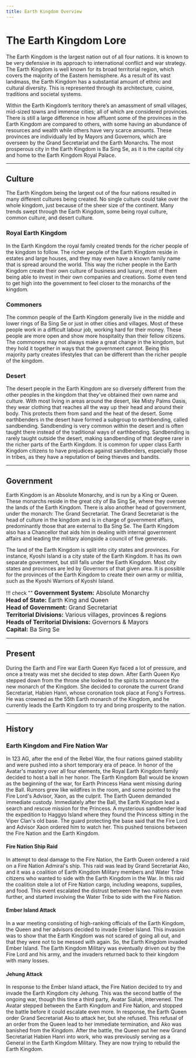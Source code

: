 ```yaml
---
title: Earth Kingdom Overview
---
```


# The Earth Kingdom Lore

The Earth Kingdom is the largest nation out of all four nations. It is known to be very defensive in its approach to international conflict and war strategy. The Earth Kingdom is well known for its broad territorial region, which covers the majority of the Eastern hemisphere. As a result of its vast landmass, the Earth Kingdom has a substantial amount of ethnic and cultural diversity. This is represented through its architecture, cuisine, traditions and societal systems. 

Within the Earth Kingdom’s territory there’s an amassment of small villages, mid-sized towns and immense cities; all of which are considered provinces. There is still a large difference in how affluent some of the provinces in the Earth Kingdom are compared to others, with some having an abundance of resources and wealth while others have very scarce amounts. These provinces are individually led by Mayors and Governors, which are overseen by the Grand Secretariat and the Earth Monarchs. The most prosperous city in the Earth Kingdom is Ba Sing Se, as it is the capital city and home to the Earth Kingdom Royal Palace.
* * *

## Culture

The Earth Kingdom being the largest out of the four nations resulted in many different cultures being created. No single culture could take over the whole kingdom, just because of the sheer size of the continent. Many trends swept through the Earth Kingdom, some being royal culture, common culture, and desert culture.

### Royal Earth Kingdom

In the Earth Kingdom the royal family created trends for the richer people of the kingdom to follow. The richer people of the Earth Kingdom reside in estates and large houses, and they may even have a known family name that is spread around the world. This way the richer people in the Earth Kingdom create their own culture of business and luxury, most of them being able to invest in their own companies and creations. Some even tend to get high into the government to feel closer to the monarchs of the kingdom.

### Commoners

The common people of the Earth Kingdom generally live in the middle and lower rings of Ba Sing Se or just in other cities and villages. Most of these people work in a difficult labour job, working hard for their money. These people are more open and show more hospitality than their fellow citizens. The commoners may not always make a great change in the kingdom, but they hold it together in ways that the government cannot. Being this majority party creates lifestyles that can be different than the richer people of the kingdom.

### Desert

The desert people in the Earth Kingdom are so diversely different from the other peoples in the kingdom that they've obtained their own name and culture. With most living in areas around the desert, like Misty Palms Oasis, they wear clothing that reaches all the way up their head and around their body. This protects them from sand and the heat of the desert. Some earthbenders in the desert have formed a subgroup to earthbending, called sandbending. Sandbending is very common within the desert and is often taught there instead of the traditional ways of earthbending. Sandbending is rarely taught outside the desert, making sandbending of that degree rarer in the richer parts of the Earth Kingdom. It is common for upper class Earth Kingdom citizens to have prejudices against sandbenders, especially those in tribes, as they have a reputation of being thieves and bandits.
* * *

## Government

Earth Kingdom is an Absolute Monarchy, and is run by a King or Queen. These monarchs reside in the great city of Ba Sing Se, where they oversee the lands of the Earth Kingdom. There is also another head of government, under the monarch: The Grand Secretariat. The Grand Secretariat is the head of culture in the kingdom and is in charge of government affairs, predominantly those that are external to Ba Sing Se. The Earth Kingdom also has a Chancellor that aids him in dealing with internal government affairs and leading the military alongside a council of five generals.

The land of the Earth Kingdom is split into city states and provinces. For instance, Kyoshi Island is a city state of the Earth Kingdom. It has its own separate government, but still falls under the Earth Kingdom. Most city states and provinces are led by Governors of that given area. It is possible for the provinces of the Earth Kingdom to create their own army or militia, such as the Kyoshi Warriors of Kyoshi Island.

<!-- The 'check' type below is only for aesthetic purposes, it makes the green border colour. -->
!!! check "" 
    <font size=3>
    **Government System:**  Absolute Monarchy  
    **Head of State:**  Earth King and Queen  
    **Head of Government:**  Grand Secretariat  
    **Territorial Divisions:**  Various villages, provinces & regions  
    **Heads of Territorial Divisions:**  Governors & Mayors  
    **Capital:**  Ba Sing Se
    </font>
* * *

## Present

During the Earth and Fire war Earth Queen Kyo faced a lot of pressure, and once a treaty was met she decided to step down. After Earth Queen Kyo stepped down from the throne she looked to the spirits to announce the new monarch of the Kingdom. She decided to coronate the current Grand Secretariat, Habien Hanri, whose coronation took place at Fong's Fortress. He was crowned as the 55th Earth monarch of the Kingdom, and he currently leads the Earth Kingdom to try and bring prosperity to the nation.
* * *

## History

### Earth Kingdom and Fire Nation War

In 123 AG, after the end of the Rebel War, the four nations gained stability and were pushed into a short temporary era of peace. In honor of the Avatar's mastery over all four elements, the Royal Earth Kingdom family decided to host a ball in her honor. The Earth Kingdom Ball would be known as the beginning of the war, for Earth Princess Hana went missing during the Ball. Rumors grew like wildfires in the room, and some pointed to the Fire Lord's Advisor, Xaon, as the culprit. The Earth Queen demanded immediate custody. Immediately after the Ball, the Earth Kingdom lead a search and rescue mission for the Princess. A mysterious sandbender lead the expedition to Haggyo Island where they found the Princess sitting in the Viper Clan's old base. The guard protecting the base said that the Fire Lord and Advisor Xaon ordered him to watch her. This pushed tensions between the Fire Nation and the Earth Kingdom.

#### Fire Nation Ship Raid

In attempt to deal damage to the Fire Nation, the Earth Queen ordered a raid on a Fire Nation Admiral's ship. This raid was lead by Grand Secretariat Ako, and it was a coalition of Earth Kingdom Military members and Water Tribe citizens who wanted to side with the Earth Kingdom in the War. In this raid the coalition stole a lot of Fire Nation cargo, including weapons, supplies, and food. This event escalated the distrust between the two nations even further, and started involving the Water Tribe to side with the Fire Nation.

#### Ember Island Attack

In a war meeting consisting of high-ranking officials of the Earth Kingdom, the Queen and her advisors decided to invade Ember Island. This invasion was to show that the Earth Kingdom was not scared of going all out, and that they were not to be messed with again. So, the Earth Kingdom invaded Ember Island. The Earth Kingdom Military was eventually driven out by the Fire Lord and his army, and the invaders returned back to their kingdom with many losses.

#### Jehung Attack

In response to the Ember Island attack, the Fire Nation decided to try and invade the Earth Kingdom city Jehung. This was the second battle of the ongoing war, though this time a third party, Avatar Sialuk, intervened. The Avatar stepped between the Earth Kingdom and Fire Nation, and stopped the battle before it could escalate even more. In response, the Earth Queen order Grand Secretariat Ako to attack her, but she refused. This refusal of an order from the Queen lead to her immediate termination, and Ako was banished from the Kingdom. After the battle, the Queen put her new Grand Secretariat Habien Hanri into work, who was previously serving as a General in the Earth Kingdom Military. They are now trying to rebuild the Earth Kingdom.
